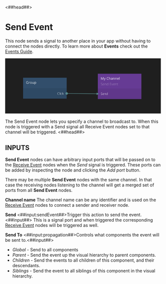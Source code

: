 
<##head##>
# Send Event

This node sends a <span class="ndl-signal">signal</span> to another place in your app without having to connect the nodes directly. To learn more about **Events** check out the [Events Guide](/guides/events.md).

![](send-event.png)

The <span class="ndl-node">Send Event</span> node lets you specify a channel to broadcast to. When this node is triggered with a <span class="ndl-signal">Send signal</span> all <span class="ndl-node">Receive Event</span> nodes set to that channel will be triggered.
<##head##>


## INPUTS

**Send Event** nodes can have arbitrary input ports that will be passed on to the
[Receive Event][0] nodes when the _Send_ signal is triggered. These ports can be added by
inspecting the node and clicking the _Add port_ button.

There may be multiple **Send Event** nodes with the same channel. In that case the receiving nodes
listening to the channel will get a merged set of ports from all **Send Event** nodes.

**Channel name**
The channel name can be any identifier and is used on the [Receive Event][0] nodes to connect a sender and receiver node.

**Send**
<##input:sendEvent##>Trigger this action to send the event.<##input##> This is a signal port and when triggered the corresponding [Receive Event][0] nodes will be triggered as well.

**Send To**
<##input:propagation##>Controls what components the event will be sent to.<##input##>

- _Global_ - Send to all components
- _Parent_ - Send the event up the visual hierarchy to parent components.
- _Children_ - Send the events to all children of this component, and their descendants.
- _Siblings_ - Send the event to all siblings of this component in the visual hierarchy.



[0]: /nodes/standard/receive-event.md
